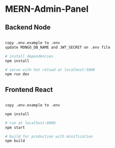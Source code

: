 # MERN-Admin-Panel

## Backend Node

``` bash

copy .env.example to .env
update MONGO_DB_NAME and JWT_SECRET on .env file

# install dependencies
npm install

# serve with hot reload at localhost:3000
npm run dev

```

## Frontend React

``` bash

copy .env.example to .env

npm install

# run at localhost:8000
npm start

# build for production with minification
npm build

```


